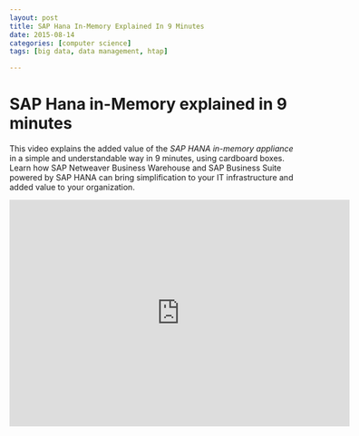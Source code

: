 ```yaml
---
layout: post
title: SAP Hana In-Memory Explained In 9 Minutes
date: 2015-08-14
categories: [computer science]
tags: [big data, data management, htap]

---
```



# SAP Hana in-Memory explained in 9 minutes

This video explains the added value of the *SAP HANA in-memory appliance* in a simple and understandable way in 9 minutes, using cardboard boxes. Learn how SAP Netweaver Business Warehouse and SAP Business Suite powered by SAP HANA can bring simplification to your IT infrastructure and added value to your organization.

<iframe width="600" height="400" src="https://www.youtube.com/embed/p94hK5FcsKc" frameborder="0" allowfullscreen></iframe>